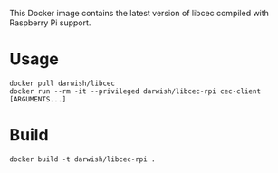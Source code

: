 This Docker image contains the latest version of libcec compiled with Raspberry Pi support.

# Usage

``` shell
docker pull darwish/libcec
docker run --rm -it --privileged darwish/libcec-rpi cec-client [ARGUMENTS...]
```

# Build

``` shell
docker build -t darwish/libcec-rpi .
```
